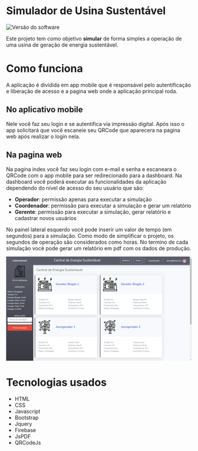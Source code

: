 # Simulador de Usina Sustentável

![Versão do software](https://img.shields.io/badge/Version-1.0-orange.svg) 

Este projeto tem como objetivo **simular** de forma simples a operação de uma usina de geração de energia sustentável.

# Como funciona
A aplicação é dividida em app mobile que é responsável pelo autentificação e liberação de acesso e a pagina web onde a aplicação principal roda.

## No aplicativo mobile
Nele você faz seu login e se autentifica via impressão digital. Após isso o app solicitará que você escaneie seu QRCode que aparecera na pagina web após realizar o login nela.

## Na pagina web
Na pagina index você faz seu login com e-mail e senha e escaneara o QRCode com o app mobile para ser redirecionado para a dashboard.
Na dashboard você poderá executar as funcionalidades da aplicação dependendo do nível de acesso do seu usuário que são:
- **Operador**: permissão apenas para executar a simulação
- **Coordenador**: permissão para executar a simulação e gerar um relatório
- **Gerente**: permissão para executar a simulação, gerar relatório e cadastrar novos usuários

No painel lateral esquerdo você pode inserir um valor de tempo (em segundos) para a simulação. Como modo de simplificar o projeto, os segundos de operação são considerados como horas.
No termino de cada simulação você pode gerar um relatório em pdf com os dados de produção.

![print da dashboard](./images/printdashboard.png)

# Tecnologias usados

- HTML
- CSS
- Javascript
- Bootstrap
- Jquery
- Firebase
- JsPDF
- QRCodeJs
